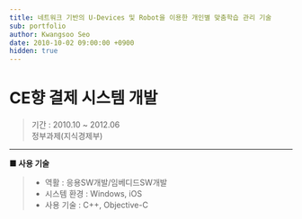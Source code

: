 ```yaml
---
title: 네트워크 기반의 U-Devices 및 Robot을 이용한 개인별 맞춤학습 관리 기술
sub: portfolio
author: Kwangsoo Seo
date: 2010-10-02 09:00:00 +0900
hidden: true
---
```


# CE향 결제 시스템 개발
> 기간 : 2010.10 ~ 2012.06   
> 정부과제(지식경제부)

---

**■ 사용 기술**

>  * 역활 : 응용SW개발/임베디드SW개발
>  * 시스템 환경 : Windows, iOS
>  * 사용 기술 : C++, Objective-C

